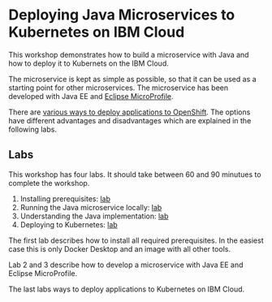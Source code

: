 # Deploying Java Microservices to Kubernetes on IBM Cloud

This workshop demonstrates how to build a microservice with Java and how to deploy it to Kubernets on the IBM Cloud.

The microservice is kept as simple as possible, so that it can be used as a starting point for other microservices. The microservice has been developed with Java EE and [Eclipse MicroProfile](https://microprofile.io/).

There are [various ways to deploy applications to OpenShift](http://heidloff.net/article/deploying-open-liberty-microservices-openshift/). The options have different advantages and disadvantages which are explained in the following labs.

## Labs

This workshop has four labs. It should take between 60 and 90 minutues to complete the workshop.

1. Installing prerequisites: [lab](1-prereqs.md)
2. Running the Java microservice locally: [lab](2-docker.md) 
3. Understanding the Java implementation: [lab](3-java.md)
4. Deploying to Kubernetes: [lab](documentation/4-kubernetes.md)

The first lab describes how to install all required prerequisites. In the easiest case this is only Docker Desktop and an image with all other tools.

Lab 2 and 3 describe how to develop a microservice with Java EE and Eclipse MicroProfile.

The last labs ways to deploy applications to Kubernetes on IBM Cloud.
